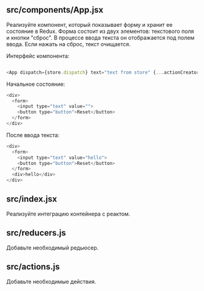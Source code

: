 ## src/components/App.jsx
Реализуйте компонент, который показывает форму и хранит ее состояние в Redux. Форма состоит из двух элементов: текстового поля и кнопки "сброс". В процессе ввода текста он отображается под полем ввода. Если нажать на сброс, текст очищается.

Интерфейс компонента:

```javascript

<App dispatch={store.dispatch} text="text from store" {...actionCreators} />
```
Начальное состояние:
```javascript
<div>
  <form>
    <input type="text" value="">
    <button type="button">Reset</button>
  </form>
</div>
```

После ввода текста:
```javascript
<div>
  <form>
    <input type="text" value="hello">
    <button type="button">Reset</button>
  </form>
  <div>hello</div>
</div>
```

## src/index.jsx
Реализуйте интеграцию контейнера с реактом.

## src/reducers.js
Добавьте необходимый редьюсер.

## src/actions.js
Добавьте необходимые действия.